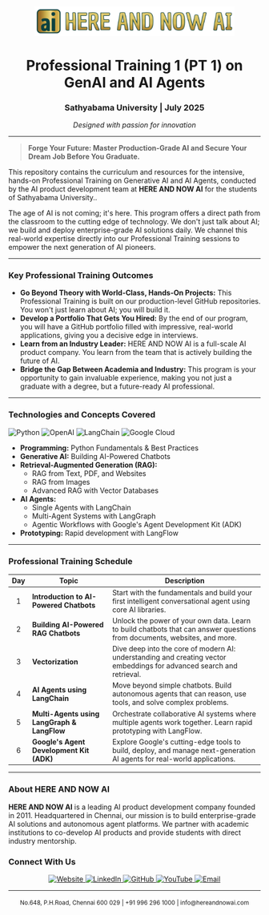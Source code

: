 <p align="center">
  <a href="https://hereandnowai.com" target="_blank">
    <img src="https://raw.githubusercontent.com/hereandnowai/images/refs/heads/main/logos/logo-of-here-and-now-ai.png" alt="HERE AND NOW AI Logo" width="400"/>
  </a>
</p>

<h1 align="center">Professional Training 1 (PT 1) on GenAI and AI Agents</h1>
<h3 align="center">Sathyabama University | July 2025</h3>
<p align="center">
  <em>Designed with passion for innovation</em>
</p>

---

> **Forge Your Future: Master Production-Grade AI and Secure Your Dream Job Before You Graduate.**

This repository contains the curriculum and resources for the intensive, hands-on Professional Training on Generative AI and AI Agents, conducted by the AI product development team at **HERE AND NOW AI** for the students of Sathyabama University..

The age of AI is not coming; it's here. This program offers a direct path from the classroom to the cutting edge of technology. We don't just talk about AI; we build and deploy enterprise-grade AI solutions daily. We channel this real-world expertise directly into our Professional Training sessions to empower the next generation of AI pioneers.

---

### Key Professional Training Outcomes

*   **Go Beyond Theory with World-Class, Hands-On Projects:** This Professional Training is built on our production-level GitHub repositories. You won't just learn about AI; you will build it.
*   **Develop a Portfolio That Gets You Hired:** By the end of our program, you will have a GitHub portfolio filled with impressive, real-world applications, giving you a decisive edge in interviews.
*   **Learn from an Industry Leader:** HERE AND NOW AI is a full-scale AI product company. You learn from the team that is actively building the future of AI.
*   **Bridge the Gap Between Academia and Industry:** This program is your opportunity to gain invaluable experience, making you not just a graduate with a degree, but a future-ready AI professional.

---

### Technologies and Concepts Covered

![Python](https://img.shields.io/badge/Python-3776AB?style=for-the-badge&logo=python&logoColor=white)
![OpenAI](https://img.shields.io/badge/OpenAI-412991?style=for-the-badge&logo=openai&logoColor=white)
![LangChain](https://img.shields.io/badge/LangChain-004040?style=for-the-badge)
![Google Cloud](https://img.shields.io/badge/Google_Cloud-4285F4?style=for-the-badge&logo=google-cloud&logoColor=white)

-   **Programming:** Python Fundamentals & Best Practices
-   **Generative AI:** Building AI-Powered Chatbots
-   **Retrieval-Augmented Generation (RAG):**
    -   RAG from Text, PDF, and Websites
    -   RAG from Images
    -   Advanced RAG with Vector Databases
-   **AI Agents:**
    -   Single Agents with LangChain
    -   Multi-Agent Systems with LangGraph
    -   Agentic Workflows with Google's Agent Development Kit (ADK)
-   **Prototyping:** Rapid development with LangFlow

---

### Professional Training Schedule

| Day | Topic                                                                                | Description                                                                                                                              |
|:---:|--------------------------------------------------------------------------------------|------------------------------------------------------------------------------------------------------------------------------------------|
| 1   | **Introduction to AI-Powered Chatbots**                                              | Start with the fundamentals and build your first intelligent conversational agent using core AI libraries.                                 |
| 2   | **Building AI-Powered RAG Chatbots**                                                 | Unlock the power of your own data. Learn to build chatbots that can answer questions from documents, websites, and more.                 |
| 3   | **Vectorization**                                                                    | Dive deep into the core of modern AI: understanding and creating vector embeddings for advanced search and retrieval.                  |
| 4   | **AI Agents using LangChain**                                                        | Move beyond simple chatbots. Build autonomous agents that can reason, use tools, and solve complex problems.                             |
| 5   | **Multi-Agents using LangGraph & LangFlow**                                          | Orchestrate collaborative AI systems where multiple agents work together. Learn rapid prototyping with LangFlow.                         |
| 6   | **Google's Agent Development Kit (ADK)**                                             | Explore Google's cutting-edge tools to build, deploy, and manage next-generation AI agents for real-world applications.                |

---

### About HERE AND NOW AI

**HERE AND NOW AI** is a leading AI product development company founded in 2011. Headquartered in Chennai, our mission is to build enterprise-grade AI solutions and autonomous agent platforms. We partner with academic institutions to co-develop AI products and provide students with direct industry mentorship.

### Connect With Us

<p align="center">
  <a href="https://hereandnowai.com" target="_blank">
    <img src="https://img.shields.io/badge/Website-FFDF00?style=for-the-badge&logo=google-chrome&logoColor=black" alt="Website"/>
  </a>
  <a href="https://www.linkedin.com/company/hereandnowai/" target="_blank">
    <img src="https://img.shields.io/badge/LinkedIn-0077B5?style=for-the-badge&logo=linkedin&logoColor=white" alt="LinkedIn"/>
  </a>
  <a href="https://github.com/hereandnowai" target="_blank">
    <img src="https://img.shields.io/badge/GitHub-181717?style=for-the-badge&logo=github&logoColor=white" alt="GitHub"/>
  </a>
  <a href="https://youtube.com/@hereandnow_ai" target="_blank">
    <img src="https://img.shields.io/badge/YouTube-FF0000?style=for-the-badge&logo=youtube&logoColor=white" alt="YouTube"/>
  </a>
  <a href="mailto:info@hereandnowai.com">
    <img src="https://img.shields.io/badge/Email-004040?style=for-the-badge&logo=gmail&logoColor=white" alt="Email"/>
  </a>
</p>

---
<p align="center">
  <small>No.648, P.H.Road, Chennai 600 029 | +91 996 296 1000 | info@hereandnowai.com</small>
</p>